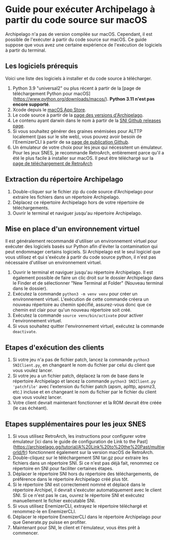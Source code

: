 # Guide pour exécuter Archipelago à partir du code source sur macOS
Archipelago n'a pas de version compilée sur macOS. Cependant, il est possible de l'exécuter à partir du code source sur macOS. Ce guide suppose que vous avez une certaine expérience de l'exécution de logiciels à partir du terminal.
## Les logiciels prérequis
Voici une liste des logiciels à installer et du code source à télécharger.
1. Python 3.9 "universal2" ou plus récent à partir de la [page de téléchargement Python pour macOS] (https://www.python.org/downloads/macos/).
   **Python 3.11 n'est pas encore supporté**.
2. Xcode depuis le [macOS App Store](https://apps.apple.com/us/app/xcode/id497799835).
3. Le code source à partir de la [page des versions d'Archipelago](https://github.com/ArchipelagoMW/Archipelago/releases).
4. Le contenu ayant darwin dans le nom à partir de la [SNI Github releases page](https://github.com/alttpo/sni/releases).
5. Si vous souhaitez générer des graines enémisées pour ALTTP localement (pas sur le site web), vous pouvez avoir besoin de l'EnemizerCLI à partir de sa [page de publication Github](https://github.com/Ijwu/Enemizer/releases).
6. Un émulateur de votre choix pour les jeux qui nécessitent un émulateur. Pour les jeux SNES, je recommande RetroArch, entièrement parce qu'il a été le plus facile à installer sur macOS. Il peut être téléchargé sur la [page de téléchargement de RetroArch](https://www.retroarch.com/?page=platforms)
## Extraction du répertoire Archipelago
1. Double-cliquer sur le fichier zip du code source d'Archipelago pour extraire les fichiers dans un répertoire Archipelago.
2. Déplacez ce répertoire Archipelago hors de votre répertoire de téléchargements.
3. Ouvrir le terminal et naviguer jusqu'au répertoire Archipelago.
## Mise en place d'un environnement virtuel
Il est généralement recommandé d'utiliser un environnement virtuel pour exécuter des logiciels basés sur Python afin d'éviter la contamination qui peut endommager certains logiciels. Si Archipelago est le seul logiciel que vous utilisez et qui s'exécute à partir du code source python, il n'est pas nécessaire d'utiliser un environnement virtuel. 
1. Ouvrir le terminal et naviguer jusqu'au répertoire Archipelago. Il est également possible de faire un clic droit sur le dossier Archipelago dans le Finder et de sélectionner "New Terminal at Folder" (Nouveau terminal dans le dossier).
2. Exécutez la commande `python3 -m venv venv` pour créer un environnement virtuel. L'exécution de cette commande créera un nouveau répertoire au chemin spécifié, assurez-vous donc que ce chemin est clair pour qu'un nouveau répertoire soit créé.
3. Exécutez la commande `source venv/bin/activate` pour activer l'environnement virtuel.
4. Si vous souhaitez quitter l'environnement virtuel, exécutez la commande `deactivate`.
## Etapes d'exécution des clients 
1. Si votre jeu n'a pas de fichier patch, lancez la commande `python3 SNIClient.py`, en changeant le nom du fichier par celui du client que vous voulez lancer.
2. Si votre jeu a un fichier patch, déplacez la rom de base dans le répertoire Archipelago et lancez la commande `python3 SNIClient.py 'patchfile'` avec l'extension du fichier patch (apsm, aplttp, apsmz3, etc.) incluse et en changeant le nom du fichier par le fichier du client que vous voulez lancer.
3. Votre client devrait maintenant fonctionner et la ROM devrait être créée (le cas échéant).
## Etapes supplémentaires pour les jeux SNES
1. Si vous utilisez RetroArch, les instructions pour configurer votre émulateur [ici dans le guide de configuration de Link to the Past] (https://archipelago.gg/tutorial/A%20Link%20to%20the%20Past/multiworld/fr) fonctionnent également sur la version macOS de RetroArch.
2. Double-cliquez sur le téléchargement SNI tar.gz pour extraire les fichiers dans un répertoire SNI. Si ce n'est pas déjà fait, renommez ce répertoire en SNI pour faciliter certaines étapes.
3. Déplacer le répertoire SNI hors du répertoire des téléchargements, de préférence dans le répertoire Archipelago créé plus tôt.
4. Si le répertoire SNI est correctement nommé et déplacé dans le répertoire Archipel, il devrait s'exécuter automatiquement avec le client SNI. Si ce n'est pas le cas, ouvrez le répertoire SNI et exécutez manuellement le fichier exécutable SNI.
5. Si vous utilisez EnemizerCLI, extrayez le répertoire téléchargé et renommez-le en EnemizerCLI.
6. Déplacer le répertoire EnemizerCLI dans le répertoire Archipelago pour que Generate.py puisse en profiter. 
7. Maintenant pour SNI, le client et l'émulateur, vous êtes prêt à commencer.
